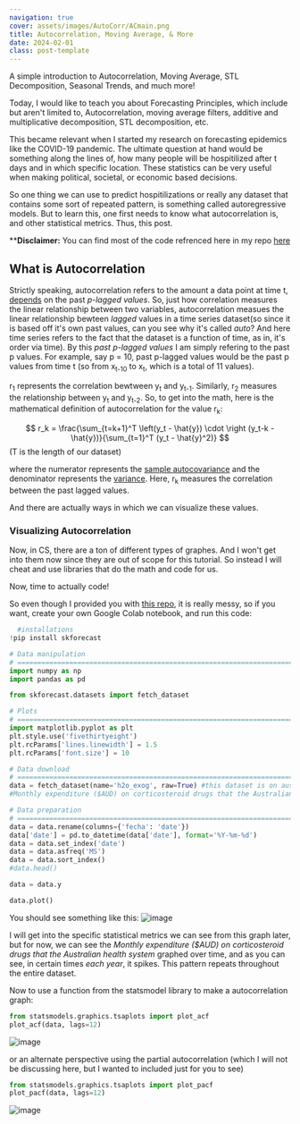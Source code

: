 ```yaml
---
navigation: true
cover: assets/images/AutoCorr/ACmain.png
title: Autocorrelation, Moving Average, & More
date: 2024-02-01
class: post-template
---
```


A simple introduction to Autocorrelation, Moving Average, STL Decomposition, Seasonal Trends, and much more!

Today, I would like to teach you about Forecasting Principles, which include but aren't limited to, Autocorrelation, moving average filters, additive and multiplicative decomposition, STL decomposition, etc.

This became relevant when I started my research on forecasting epidemics like the COVID-19 pandemic. The ultimate question at hand would be something along the lines of, how many people will be hospitilized after t days and in which specific location. These statistics can be very useful when making political, societal, or economic based decisions. 

So one thing we can use to predict hospitilizations or really any dataset that contains some sort of repeated pattern, is something called autoregressive models. But to learn this, one first needs to know what autocorrelation is, and other statistical metrics. Thus, this post. 

****Disclaimer:** You can find most of the code refrenced here in my repo [here](https://github.com/burakayy7/ARIMA-model/blob/main/ARIMA_model.ipynb)


## What is Autocorrelation

Strictly speaking, autocorrelation refers to the amount a data point at time t, <u>depends</u> on the past _p-lagged values_. So, just how correlation measures the linear relationship between two variables, autocorrelation measues the linear relationship bewteen _lagged_ values in a time series dataset(so since it is based off it's own past values, can you see why it's called _auto_? And here time series refers to the fact that the dataset is a function of time, as in, it's order via time). By this _past p-lagged values_ I am simply refering to the past p values. For example, say p = 10, past p-lagged values would be the past p values from time t (so from x<sub>t-10</sub> to x<sub>t</sub>, which is a total of 11 values).  

r<sub>1</sub> represents the correlation bewtween y<sub>t</sub> and y<sub>t-1</sub>. Similarly, r<sub>2</sub> measures the relationship between y<sub>t</sub> and y<sub>t-2</sub>. So, to get into the math, here is the mathematical definition of autocorrelation for the value r<sub>k</sub>:

$$
r_k = \frac{\sum_{t=k+1}^T \left(y_t - \hat{y}) \cdot \right (y_t-k - \hat{y})}{\sum_{t=1}^T (y_t - \hat{y}^2)}
$$
(T is the length of our dataset)

where the numerator represents the [sample autocovariance](https://ccs.fau.edu/~bressler/EDU/STSA/Modules/IV.pdf) and the denominator represents the [variance](https://en.wikipedia.org/wiki/Variance). Here, r<sub>k</sub> measures the correlation between the past lagged values.  

And there are actually ways in which we can visualize these values.

### Visualizing Autocorrelation

Now, in CS, there are a ton of different types of graphes. And I won't get into them now since they are out of scope for this tutorial. So instead I will cheat and use libraries that do the math and code for us. 

Now, time to actually code! 

So even though I provided you with [this repo](https://github.com/burakayy7/ARIMA-model/blob/main/ARIMA_model.ipynb), it is really messy, so if you want, create your own Google Colab notebook, and run this code:

```python
  #installations
!pip install skforecast

# Data manipulation
# ==============================================================================
import numpy as np
import pandas as pd

from skforecast.datasets import fetch_dataset

# Plots
# ==============================================================================
import matplotlib.pyplot as plt
plt.style.use('fivethirtyeight')
plt.rcParams['lines.linewidth'] = 1.5
plt.rcParams['font.size'] = 10

# Data download
# ==============================================================================
data = fetch_dataset(name='h2o_exog', raw=True) #this dataset is on australian health system, from 1991 to 2008. This is from Hyndman (2023) fpp3
#Monthly expenditure ($AUD) on corticosteroid drugs that the Australian health system had between 1991 and 2008. Two additional variables (exog_1, exog_2) are simulated.

# Data preparation
# ==============================================================================
data = data.rename(columns={'fecha': 'date'})
data['date'] = pd.to_datetime(data['date'], format='%Y-%m-%d')
data = data.set_index('date')
data = data.asfreq('MS')
data = data.sort_index()
#data.head()

data = data.y

data.plot()
```

You should see something like this:
![image](https://github.com/burakayy7/blog/assets/120507146/c8b0a5ea-97e4-4a17-8cb5-8b5a8463b980)

I will get into the specific statistical metrics we can see from this graph later, but for now, we can see the _Monthly expenditure ($AUD) on corticosteroid drugs that the Australian health system_ graphed over time, and as you can see, in certain times _each year_, it spikes. This pattern repeats throughout the entire dataset. 

Now to use a function from the statsmodel library to make a autocorrelation graph:

```python
from statsmodels.graphics.tsaplots import plot_acf
plot_acf(data, lags=12)
```
![image](https://github.com/burakayy7/blog/assets/120507146/f5a29c55-ca48-4173-8c00-98606e20a72b)

or an alternate perspective using the partial autocorrelation (which I will not be discussing here, but I wanted to included just for you to see)
```python
from statsmodels.graphics.tsaplots import plot_pacf
plot_pacf(data, lags=12)
```
![image](https://github.com/burakayy7/blog/assets/120507146/a32710ee-85b5-48b4-9af6-aa42f7a45b57)


